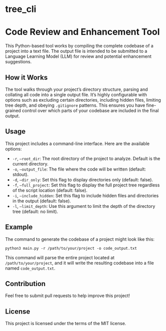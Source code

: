 # tree_cli

# Code Review and Enhancement Tool 

This Python-based tool works by compiling the complete codebase of a project into a text file. The output file is intended to be submitted to a Language Learning Model (LLM) for review and potential enhancement suggestions.

## How it Works

The tool walks through your project’s directory structure, parsing and collating all code into a single output file. It’s highly configurable with options such as excluding certain directories, including hidden files, limiting tree depth, and obeying `.gitignore` patterns. This ensures you have fine-grained control over which parts of your codebase are included in the final output.

## Usage

This project includes a command-line interface. Here are the available options:

- `-r`, `—root_dir`: The root directory of the project to analyze. Default is the current directory.
- `-o`, `—output_file`: The file where the code will be written (default: stdout).
- `-d`, `—dir_only`: Set this flag to display directories only (default: false).
- `-f`, `—full_project`: Set this flag to display the full project tree regardless of the script location (default: false).
- `-i`, `—include_hidden`: Set this flag to include hidden files and directories in the output (default: false).
- `-l`, `—limit_depth`: Use this argument to limit the depth of the directory tree (default: no limit).

## Example

The command to generate the codebase of a project might look like this:

```
python3 main.py -r /path/to/your/project -o code_output.txt
```

This command will parse the entire project located at `/path/to/your/project`, and it will write the resulting codebase into a file named `code_output.txt`.

## Contribution

Feel free to submit pull requests to help improve this project!

## License

This project is licensed under the terms of the MIT license.
